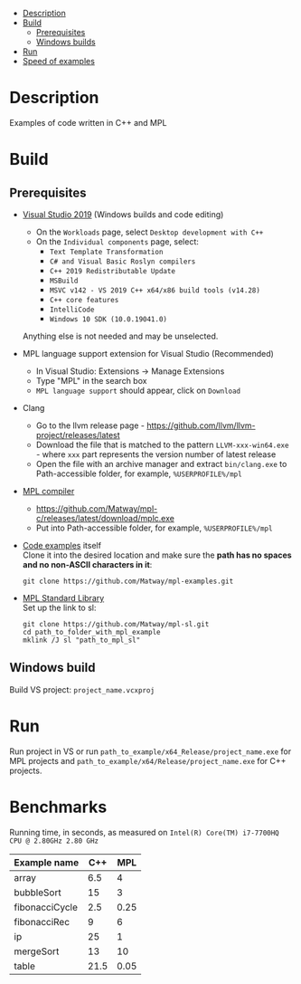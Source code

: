 - [Description](#description)
- [Build](#build)
  - [Prerequisites](#prerequisites)
  - [Windows builds](#windows-build)
- [Run](#run)
- [Speed of examples](#speed-of-examples)

# Description

Examples of code written in C++ and MPL

# Build
## Prerequisites
* [Visual Studio 2019](https://visualstudio.microsoft.com/thank-you-downloading-visual-studio/?sku=Community&rel=16) (Windows builds and code editing)
  * On the `Workloads` page, select `Desktop development with C++`
  * On the `Individual components` page, select:
    * `Text Template Transformation`
    * `C# and Visual Basic Roslyn compilers`
    * `C++ 2019 Redistributable Update`
    * `MSBuild`
    * `MSVC v142 - VS 2019 C++ x64/x86 build tools (v14.28)`
    * `C++ core features`
    * `IntelliCode`
    * `Windows 10 SDK (10.0.19041.0)`

  Anything else is not needed and may be unselected.
* MPL language support extension for Visual Studio (Recommended)
  * In Visual Studio: Extensions -> Manage Extensions
  * Type "MPL" in the search box
  * `MPL language support` should appear, click on `Download`
* Clang
  * Go to the llvm release page - https://github.com/llvm/llvm-project/releases/latest
  * Download the file that is matched to the pattern `LLVM-xxx-win64.exe` - where `xxx` part represents the version number of latest release
  * Open the file with an archive manager and extract `bin/clang.exe` to Path-accessible folder, for example, `%USERPROFILE%/mpl`
* [MPL compiler](https://github.com/Matway/mpl-c)
  * https://github.com/Matway/mpl-c/releases/latest/download/mplc.exe
  * Put into Path-accessible folder, for example, `%USERPROFILE%/mpl`
* [Code examples](https://github.com/Matway/mpl-examples) itself  
  Clone it into the desired location and make sure the **path has no spaces and no non-ASCII characters in it**:
  ```
  git clone https://github.com/Matway/mpl-examples.git
  ```
* [MPL Standard Library](https://github.com/Matway/mpl-sl)  
  Set up the link to sl:
  ```
  git clone https://github.com/Matway/mpl-sl.git
  cd path_to_folder_with_mpl_example
  mklink /J sl "path_to_mpl_sl"
  ```

## Windows build
Build VS project: `project_name.vcxproj`

# Run
Run project in VS or run 
`path_to_example/x64_Release/project_name.exe` for MPL projects and
`path_to_example/x64/Release/project_name.exe` for C++ projects.

# Benchmarks

Running time, in seconds, as measured on `Intel(R) Core(TM) i7-7700HQ CPU @ 2.80GHz 2.80 GHz`

| Example name   | C++  | MPL  |
| -------------- | ---- | ---- | 
| array          | 6.5  | 4    |
| bubbleSort     | 15   | 3    |
| fibonacciCycle | 2.5  | 0.25 |
| fibonacciRec   | 9    | 6    |
| ip             | 25   | 1    |
| mergeSort      | 13   | 10   |
| table          | 21.5 | 0.05 |
